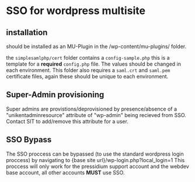 # SSO for wordpress multisite

## installation

should be installed as an MU-Plugin in the /wp-content/mu-plugins/ folder.

the `simplesamlphp/cert` folder contains a `config-sample.php` this is a template for a **required** `config.php` file. The values should be changed in each environment.
This folder also requires a `saml.crt` and `saml.pem` certificate files, again these should be unique to each environment.

## Super-Admin provisioning

Super admins are provistions/deprovisioned by presence/absence of a "unikentadminresource" attribute of "wp-admin" being recieved from SSO.
Contact SIT to add/remove this attribute for a user.

## SSO Bypass

The SSO proccess can be bypassed (to use the standard wordpress login proccess) by navigating to {base site url}/wp-login.php?local_login=1
This proccess will only work for the pressidium support account and the webdev base account, all other accounts **MUST** use SSO.

